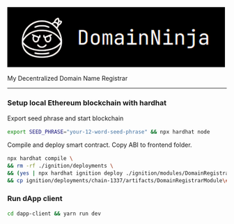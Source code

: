 <img src="logo.png" alt="Domain Ninja Logo" width="500"/>

My Decentralized Domain Name Registrar

---

### Setup local Ethereum blockchain with hardhat
Export seed phrase and start blockchain
```zsh
export SEED_PHRASE="your-12-word-seed-phrase" && npx hardhat node
```
Compile and deploy smart contract. Copy ABI to frontend folder.
```zsh
npx hardhat compile \
&& rm -rf ./ignition/deployments \
&& (yes | npx hardhat ignition deploy ./ignition/modules/DomainRegistrar.ts --network localhost) \
&& cp ignition/deployments/chain-1337/artifacts/DomainRegistrarModule\#DomainRegistrar.json dapp-client/src/abi/DomainRegistrar.json
```
### Run dApp client
```zsh
cd dapp-client && yarn run dev
```
